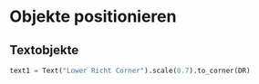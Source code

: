 # Objekte positionieren

## Textobjekte

```python
text1 = Text("Lower Richt Corner").scale(0.7).to_corner(DR)
```
